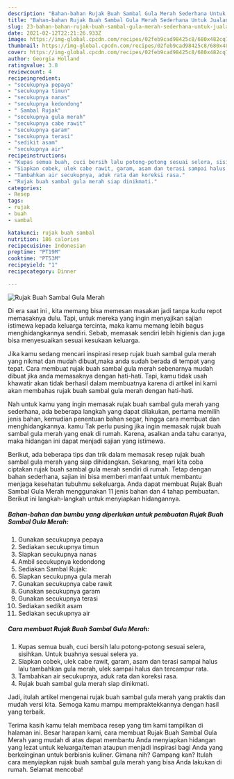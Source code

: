 ```yaml
---
description: "Bahan-bahan Rujak Buah Sambal Gula Merah Sederhana Untuk Jualan"
title: "Bahan-bahan Rujak Buah Sambal Gula Merah Sederhana Untuk Jualan"
slug: 23-bahan-bahan-rujak-buah-sambal-gula-merah-sederhana-untuk-jualan
date: 2021-02-12T22:21:26.933Z
image: https://img-global.cpcdn.com/recipes/02feb9cad98425c8/680x482cq70/rujak-buah-sambal-gula-merah-foto-resep-utama.jpg
thumbnail: https://img-global.cpcdn.com/recipes/02feb9cad98425c8/680x482cq70/rujak-buah-sambal-gula-merah-foto-resep-utama.jpg
cover: https://img-global.cpcdn.com/recipes/02feb9cad98425c8/680x482cq70/rujak-buah-sambal-gula-merah-foto-resep-utama.jpg
author: Georgia Holland
ratingvalue: 3.8
reviewcount: 4
recipeingredient:
- "secukupnya pepaya"
- "secukupnya timun"
- "secukupnya nanas"
- "secukupnya kedondong"
- " Sambal Rujak"
- "secukupnya gula merah"
- "secukupnya cabe rawit"
- "secukupnya garam"
- "secukupnya terasi"
- "sedikit asam"
- "secukupnya air"
recipeinstructions:
- "Kupas semua buah, cuci bersih lalu potong-potong sesuai selera, sisihkan. Untuk buahnya sesuai selera ya."
- "Siapkan cobek, ulek cabe rawit, garam, asam dan terasi sampai halus lalu tambahkan gula merah, ulek sampai halus dan tercampur rata."
- "Tambahkan air secukupnya, aduk rata dan koreksi rasa."
- "Rujak buah sambal gula merah siap dinikmati."
categories:
- Resep
tags:
- rujak
- buah
- sambal

katakunci: rujak buah sambal 
nutrition: 186 calories
recipecuisine: Indonesian
preptime: "PT19M"
cooktime: "PT53M"
recipeyield: "1"
recipecategory: Dinner

---
```



![Rujak Buah Sambal Gula Merah](https://img-global.cpcdn.com/recipes/02feb9cad98425c8/680x482cq70/rujak-buah-sambal-gula-merah-foto-resep-utama.jpg)

Di era  saat ini , kita memang bisa memesan masakan jadi tanpa kudu repot memasaknya dulu. Tapi, untuk mereka yang ingin menyajikan sajian istimewa kepada keluarga tercinta, maka kamu memang lebih bagus menghidangkannya sendiri. Sebab, memasak sendiri lebih higienis dan juga bisa menyesuaikan sesuai kesukaan keluarga.

Jika kamu sedang mencari inspirasi resep rujak buah sambal gula merah yang nikmat dan mudah dibuat,maka anda sudah berada di tempat yang tepat. Cara membuat rujak buah sambal gula merah  sebenarnya mudah dibuat jika anda memasaknya dengan hati-hati. Tapi, kamu tidak usah khawatir akan tidak berhasil dalam membuatnya 
karena di artikel ini kami akan membahas rujak buah sambal gula merah dengan hati-hati.  



Nah untuk kamu yang ingin memasak rujak buah sambal gula merah yang sederhana, ada beberapa langkah yang dapat dilakukan, pertama memilih jenis bahan, kemudian penentuan bahan segar, hingga cara membuat dan menghidangkannya. kamu Tak perlu pusing jika ingin memasak rujak buah sambal gula merah yang enak di rumah. Karena, asalkan anda  tahu caranya, maka hidangan ini dapat menjadi sajian yang istimewa.

Berikut, ada beberapa tips dan trik dalam memasak resep rujak buah sambal gula merah yang siap dihidangkan. Sekarang, mari kita coba ciptakan rujak buah sambal gula merah sendiri di rumah. Tetap dengan bahan sederhana, sajian ini bisa memberi manfaat untuk membantu menjaga kesehatan tubuhmu sekeluarga. Anda dapat membuat Rujak Buah Sambal Gula Merah menggunakan 11 jenis bahan dan 4 tahap pembuatan. Berikut ini langkah-langkah untuk menyiapkan hidangannya.

<!--inarticleads1-->

##### Bahan-bahan dan bumbu yang diperlukan untuk pembuatan Rujak Buah Sambal Gula Merah:

1. Gunakan secukupnya pepaya
1. Sediakan secukupnya timun
1. Siapkan secukupnya nanas
1. Ambil secukupnya kedondong
1. Sediakan  Sambal Rujak:
1. Siapkan secukupnya gula merah
1. Gunakan secukupnya cabe rawit
1. Gunakan secukupnya garam
1. Gunakan secukupnya terasi
1. Sediakan sedikit asam
1. Sediakan secukupnya air




<!--inarticleads2-->

##### Cara membuat Rujak Buah Sambal Gula Merah:

1. Kupas semua buah, cuci bersih lalu potong-potong sesuai selera, sisihkan. Untuk buahnya sesuai selera ya.
1. Siapkan cobek, ulek cabe rawit, garam, asam dan terasi sampai halus lalu tambahkan gula merah, ulek sampai halus dan tercampur rata.
1. Tambahkan air secukupnya, aduk rata dan koreksi rasa.
1. Rujak buah sambal gula merah siap dinikmati.




Jadi, itulah artikel mengenai  rujak buah sambal gula merah  yang praktis dan mudah versi kita. Semoga kamu mampu mempraktekkannya dengan hasil yang terbaik. 

Terima kasih kamu telah membaca resep yang tim kami tampilkan di halaman ini. Besar harapan kami, cara membuat  Rujak Buah Sambal Gula Merah yang mudah di atas dapat membantu Anda menyiapkan hidangan yang lezat untuk keluarga/teman ataupun menjadi inspirasi bagi Anda yang berkeinginan untuk berbisnis kuliner. Gimana nih? Gampang kan? Itulah cara menyiapkan rujak buah sambal gula merah yang bisa Anda lakukan di rumah. Selamat mencoba!

